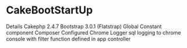 CakeBootStartUp
=======

Details
  Cakephp 2.4.7
  Bootstrap 3.0.1 (Flatstrap)
  Global Constant component
  Composer Configured
  Chrome Logger
  sql logging to chrome console with filter function defined in app controller
